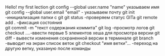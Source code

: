 Hello! my first lection 
git config --global user.name "name" указываем имя
git config --global user.email "email" - указываем почту
git init -инициализация папки с git
git status -проверяем статус GITa
git remote add .  -фиксация состояния   
git commit -m "текст содержания коммита"
git log -просмотр логов
git checkout ....-ввести первые 5 элементов хеша для просмотра версии
git diff - вывести изменения сохраненной версии в терминале
git branch -выводит на экран список веток
git checkout "имя ветки"... -переход на другую ветку, указаную после команды